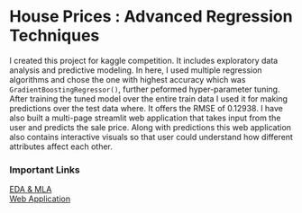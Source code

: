 # House Prices : Advanced Regression Techniques
I created this project for kaggle competition. It includes exploratory data analysis and predictive modeling. In here, I used multiple regression algorithms and chose the one with highest accuracy which was `GradientBoostingRegressor()`, further peformed hyper-parameter tuning. After training the tuned model over the entire train data
I used it for making predictions over the test data where. It offers the RMSE of 0.12938. I have also built a multi-page streamlit web application that takes input from the user and predicts the sale price. Along with predictions this web application also contains interactive visuals so that user could understand how different attributes affect each other.
### Important Links
[EDA & MLA](https://www.kaggle.com/code/prasadposture121/house-prices-prediction)
<br>[Web Application](https://prasadposture-house-prices-advanced-regression-t-1--home-of41rn.streamlit.app/)
